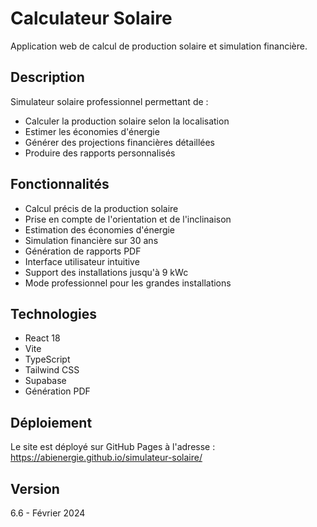 # Calculateur Solaire

Application web de calcul de production solaire et simulation financière.

## Description

Simulateur solaire professionnel permettant de :
- Calculer la production solaire selon la localisation
- Estimer les économies d'énergie
- Générer des projections financières détaillées
- Produire des rapports personnalisés

## Fonctionnalités

- Calcul précis de la production solaire
- Prise en compte de l'orientation et de l'inclinaison
- Estimation des économies d'énergie
- Simulation financière sur 30 ans
- Génération de rapports PDF
- Interface utilisateur intuitive
- Support des installations jusqu'à 9 kWc
- Mode professionnel pour les grandes installations

## Technologies

- React 18
- Vite
- TypeScript
- Tailwind CSS
- Supabase
- Génération PDF

## Déploiement

Le site est déployé sur GitHub Pages à l'adresse : https://abienergie.github.io/simulateur-solaire/

## Version

6.6 - Février 2024